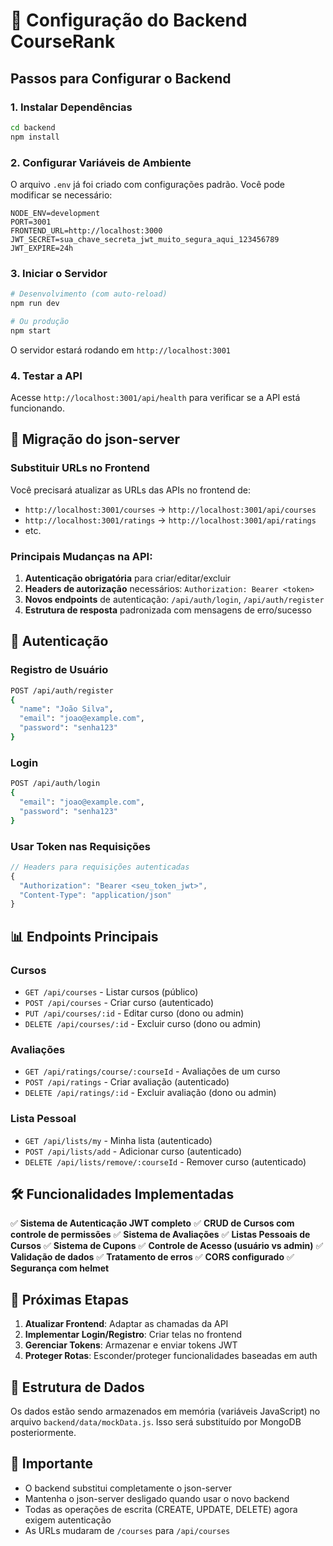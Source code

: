 # 🚀 Configuração do Backend CourseRank

## Passos para Configurar o Backend

### 1. Instalar Dependências

```bash
cd backend
npm install
```

### 2. Configurar Variáveis de Ambiente

O arquivo `.env` já foi criado com configurações padrão. Você pode modificar se necessário:

```env
NODE_ENV=development
PORT=3001
FRONTEND_URL=http://localhost:3000
JWT_SECRET=sua_chave_secreta_jwt_muito_segura_aqui_123456789
JWT_EXPIRE=24h
```

### 3. Iniciar o Servidor

```bash
# Desenvolvimento (com auto-reload)
npm run dev

# Ou produção
npm start
```

O servidor estará rodando em `http://localhost:3001`

### 4. Testar a API

Acesse `http://localhost:3001/api/health` para verificar se a API está funcionando.

## 🔄 Migração do json-server

### Substituir URLs no Frontend

Você precisará atualizar as URLs das APIs no frontend de:
- `http://localhost:3001/courses` → `http://localhost:3001/api/courses`
- `http://localhost:3001/ratings` → `http://localhost:3001/api/ratings`
- etc.

### Principais Mudanças na API:

1. **Autenticação obrigatória** para criar/editar/excluir
2. **Headers de autorização** necessários: `Authorization: Bearer <token>`
3. **Novos endpoints** de autenticação: `/api/auth/login`, `/api/auth/register`
4. **Estrutura de resposta** padronizada com mensagens de erro/sucesso

## 🔐 Autenticação

### Registro de Usuário
```bash
POST /api/auth/register
{
  "name": "João Silva",
  "email": "joao@example.com",
  "password": "senha123"
}
```

### Login
```bash
POST /api/auth/login
{
  "email": "joao@example.com",
  "password": "senha123"
}
```

### Usar Token nas Requisições
```javascript
// Headers para requisições autenticadas
{
  "Authorization": "Bearer <seu_token_jwt>",
  "Content-Type": "application/json"
}
```

## 📊 Endpoints Principais

### Cursos
- `GET /api/courses` - Listar cursos (público)
- `POST /api/courses` - Criar curso (autenticado)
- `PUT /api/courses/:id` - Editar curso (dono ou admin)
- `DELETE /api/courses/:id` - Excluir curso (dono ou admin)

### Avaliações
- `GET /api/ratings/course/:courseId` - Avaliações de um curso
- `POST /api/ratings` - Criar avaliação (autenticado)
- `DELETE /api/ratings/:id` - Excluir avaliação (dono ou admin)

### Lista Pessoal
- `GET /api/lists/my` - Minha lista (autenticado)
- `POST /api/lists/add` - Adicionar curso (autenticado)
- `DELETE /api/lists/remove/:courseId` - Remover curso (autenticado)

## 🛠️ Funcionalidades Implementadas

✅ **Sistema de Autenticação JWT completo**
✅ **CRUD de Cursos com controle de permissões**
✅ **Sistema de Avaliações**
✅ **Listas Pessoais de Cursos**
✅ **Sistema de Cupons**
✅ **Controle de Acesso (usuário vs admin)**
✅ **Validação de dados**
✅ **Tratamento de erros**
✅ **CORS configurado**
✅ **Segurança com helmet**

## 🔧 Próximas Etapas

1. **Atualizar Frontend**: Adaptar as chamadas da API
2. **Implementar Login/Registro**: Criar telas no frontend
3. **Gerenciar Tokens**: Armazenar e enviar tokens JWT
4. **Proteger Rotas**: Esconder/proteger funcionalidades baseadas em auth

## 📝 Estrutura de Dados

Os dados estão sendo armazenados em memória (variáveis JavaScript) no arquivo `backend/data/mockData.js`. Isso será substituído por MongoDB posteriormente.

## 🚨 Importante

- O backend substitui completamente o json-server
- Mantenha o json-server desligado quando usar o novo backend
- Todas as operações de escrita (CREATE, UPDATE, DELETE) agora exigem autenticação
- As URLs mudaram de `/courses` para `/api/courses`
